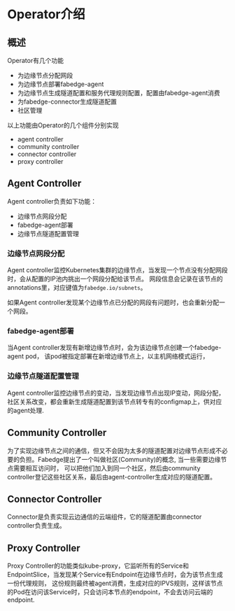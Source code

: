 # Operator介绍

## 概述

Operator有几个功能
 
  * 为边缘节点分配网段
  * 为边缘节点部署fabedge-agent
  * 为边缘节点生成隧道配置和服务代理规则配置，配置由fabedge-agent消费
  * 为fabedge-connector生成隧道配置
  * 社区管理

以上功能由Operator的几个组件分别实现
  * agent controller 
  * community controller
  * connector controller
  * proxy controller

## Agent Controller

Agent controller负责如下功能：

  * 边缘节点网段分配
  * fabedge-agent部署
  * 边缘节点隧道配置管理

### 边缘节点网段分配

Agent controller监控Kubernetes集群的边缘节点，当发现一个节点没有分配网段时，会从配置的IP池内挑出一个网段分配给该节点。
网段信息会记录在该节点的annotations里，对应键值为`fabedge.io/subnets`。

如果Agent controller发现某个边缘节点已分配的网段有问题时，也会重新分配一个网段。

### fabedge-agent部署

当Agent controller发现有新增边缘节点时，会为该边缘节点创建一个fabedge-agent pod， 该pod被指定部署在新增边缘节点上，以主机网络模式运行，

### 边缘节点隧道配置管理

Agent controller监控边缘节点的变动，当发现边缘节点出现IP变动，网段分配，社区关系改变，都会重新生成隧道配置到该节点转专有的configmap上，供对应的agent处理.

## Community Controller

为了实现边缘节点之间的通信，但又不会因为太多的隧道配置对边缘节点形成不必要的负担。Fabedge提出了一个叫做社区(Community)的概念, 当一些需要边缘节点需要相互访问时，
可以把他们加入到同一个社区，然后由community controller登记这些社区关系，最后由agent-controller生成对应的隧道配置。

## Connector Controller

Connector是负责实现云边通信的云端组件，它的隧道配置由connector controller负责生成。

## Proxy Controller

Proxy Controller的功能类似kube-proxy，它监听所有的Service和EndpointSlice，当发现某个Service有Endpoint在边缘节点时，会为该节点生成一份代理规则，
这份规则最终被agent消费，生成对应的IPVS规则，这样该节点的Pod在访问该Service时，只会访问本节点的endpoint，不会去访问云端的endpoint.
